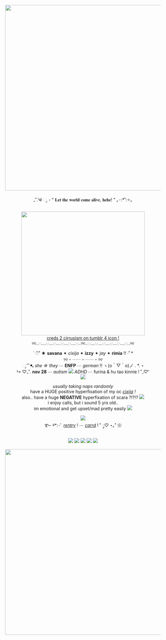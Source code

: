<p align="center">
  <img src="https://64.media.tumblr.com/d38ff3b31b15a28c1838cc752628c4d6/3a9adf60716557fd-d0/s540x810/5b218a59a5905eb147d31158d06772eed97e1d83.gifv" width="600px">
</p>
<p align="center">
₊˚.༄ ೃ - " 𝐋𝐞𝐭 𝐭𝐡𝐞 𝐰𝐨𝐫𝐥𝐝 𝐜𝐨𝐦𝐞 𝐚𝐥𝐢𝐯𝐞, 𝐡𝐞𝐡𝐞! " ｡･:*˚:✧｡
</p>
<p align="center">
<img src="https://64.media.tumblr.com/dca94a87335cf1bd645b11767d3c09d2/62b1ff3c81ee6a21-a4/s1280x1920/a62ce3e83be16fe1ddb0006fe32418896bd7f1ee.gifv" width="400px">
<br>
<a href="https://www.tumblr.com/cirrusism/736706092205277184/furina-graphics">creds 2 cirrusism on tumblr 4 icon ! </a>
<br>
୨୧‥∵‥‥∵‥‥∵‥‥∵‥‥∵‥‥∵‥୨୧‥∵‥‥∵‥‥∵‥‥∵‥‥∵‥‥∵‥୨୧
</p>
<p align="center">
` ੈ˚ ★ <b>savana</b> ✦ <i>cixija</i> ✦ <b>izzy</b> ✦ <i>jay</i> ✦ <b>rimia</b> !! ·˚ *
<br> ୨୧・┈┈・┈┈・୨୧
<br> ೃ⁀➷ <i>she ☆ they</i> ⋯ <b>ENFP</b> ⋯ <i>german</i> !! ヽ(o＾▽＾o)ノ . *. ⋆
<br> ↳ ♡₊˚. <b>nov 28</b> ⋯ <i>autism <img src="https://watermelon.crd.co/assets/images/gallery01/3a2f56e3.gif?v=6332de85"> ADHD</i> ⋯ furina & hu tao kinnie ! ˚◞♡ ⃗
<br> <img src="https://watermelon.crd.co/assets/images/gallery16/57de5ebd.png?v=6332de85">
</p>
<p align="center">
<i>usually taking naps randomly</i>
<br> have a HUGE positive hyperfixation of my oc <a href="https://cixijaxizzyii.carrd.co/"><i>cixija</i></a> <i>!</i>
<br> also.. have a huge <b>NEGATIVE</b> hyperfixation of scara ?!?!? <img src="https://graphic.neocities.org/tumblr_lpzmiflCxR1qfel73.gif">
<br> i enjoy calls, but i sound 5 yrs old..
<br> im emotional and get upset/mad pretty easily <img src="https://graphic.neocities.org/emoji_6.gif">
</p>
<p align="center">
<img src="https://graphic.neocities.org/brunnen11.gif">
<br>
࿐ ࿔*:･ﾟ <a href="https://rentry.co/savshome"><i>rentry</i></a> ! ⋯ <a href="https://iisqvzxie.carrd.co"><i>carrd</i></a> ! ˚ ༘♡ ⋆｡˚ ❀
<br>
<br>
<img src="https://64.media.tumblr.com/307f92a4ba1c4f4899b5168956014e37/59840e6362bc73df-1b/s100x200/99f0b978f8e43a4a44187a3a6ecb0f94b741729f.gifv"> <img src="https://64.media.tumblr.com/3eb87fe44e33258498662181e1121f59/314f42d5f100d6d0-1c/s100x200/644d2588cc71e57f767b1d65fb19f22052c9c36c.gifv"> <img src="https://64.media.tumblr.com/49157f7fbe93d905e3ecaf2097665537/314f42d5f100d6d0-47/s100x200/2ddd7bafe8797907daac7fc68806262fb3517f23.gifv"> <img src="https://64.media.tumblr.com/3af5879ef93e50c553c8fb0879278b10/59840e6362bc73df-c3/s100x200/af1c65473766790c3490badb10aa7fd9645a0f73.gifv"> <img src="https://64.media.tumblr.com/c873e8cc321bc3279df23b4c7423ed2e/59840e6362bc73df-dd/s100x200/c265076d68b6ed10f9c91bda4b71469ecca0c478.gifv">
<br>
<br> <img src="https://64.media.tumblr.com/d38ff3b31b15a28c1838cc752628c4d6/3a9adf60716557fd-d0/s540x810/5b218a59a5905eb147d31158d06772eed97e1d83.gifv" width="600px">
